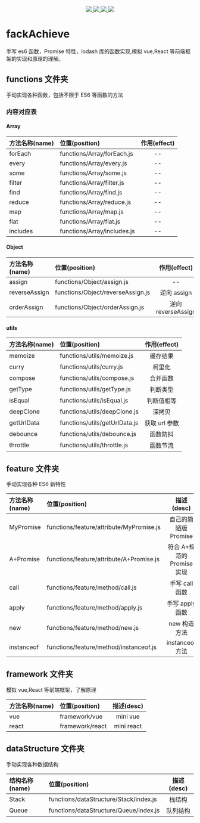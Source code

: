 <p align="center">
  <a href="https://github.com/gzg1023/fackAchieve">
    <img src="https://img.shields.io/badge/手写-ES6-pink.svg">
  </a>
  <a href="https://github.com/gzg1023/fackAchieve">
    <img src="https://img.shields.io/badge/手写-Promise-blue.svg" ">
  </a>
  <a href="https://github.com/gzg1023/fackAchieve">
    <img src="https://img.shields.io/badge/模拟-lodash-green.svg" ">
  </a>
  <a href="https://github.com/gzg1023/fackAchieve">
    <img src="https://img.shields.io/badge/js-数据结构-blue.svg" >
  </a>
</p>

# fackAchieve

手写 es6 函数，Promise 特性，lodash 库的函数实现,模拟 vue,React 等前端框架的实现和原理的理解。

## functions 文件夹

手动实现各种函数，包括不限于 ES6 等函数的方法

### 内容对应表

#### Array

| 方法名称(name) | 位置(position)              | 作用(effect) |
| :------------- | :-------------------------- | :----------: |
| forEach        | functions/Array/forEach.js  |      --      |
| every          | functions/Array/every.js    |      --      |
| some           | functions/Array/some.js     |      --      |
| filter         | functions/Array/filter.js   |      --      |
| find           | functions/Array/find.js     |      --      |
| reduce         | functions/Array/reduce.js   |      --      |
| map            | functions/Array/map.js      |      --      |
| flat           | functions/Array/flat.js     |      --      |
| includes       | functions/Array/includes.js |      --      |

#### Object

| 方法名称(name) | 位置(position)                    |    作用(effect)    |
| :------------- | :-------------------------------- | :----------------: |
| assign         | functions/Object/assign.js        |         --         |
| reverseAssign  | functions/Object/reverseAssign.js |    逆向 assign     |
| orderAssign    | functions/Object/orderAssign.js   | 逆向 reverseAssign |

#### utils

| 方法名称(name) | 位置(position)                | 作用(effect)  |
| :------------- | :---------------------------- | :-----------: |
| memoize        | functions/utils/memoize.js    |   缓存结果    |
| curry          | functions/utils/curry.js      |    柯里化     |
| compose        | functions/utils/compose.js    |   合并函数    |
| getType        | functions/utils/getType.js    |   判断类型    |
| isEqual        | functions/utils/isEqual.js    |  判断值相等   |
| deepClone      | functions/utils/deepClone.js  |    深拷贝     |
| getUrlData     | functions/utils/getUrlData.js | 获取 url 参数 |
| debounce       | functions/utils/debounce.js   |   函数防抖    |
| throttle       | functions/utils/throttle.js   |   函数节流    |

## feature 文件夹

手动实现各种 ES6 新特性

| 方法名称(name) | 位置(position)                           |         描述(desc)         |
| :------------- | :--------------------------------------- | :------------------------: |
| MyPromise      | functions/feature/attribute/MyPromise.js |    自己的简陋版 Promise    |
| A+Promise      | functions/feature/attribute/A+Promise.js | 符合 A+规范的 Promise 实现 |
| call           | functions/feature/method/call.js         |       手写 call 函数       |
| apply          | functions/feature/method/apply.js        |      手写 apply 函数       |
| new            | functions/feature/method/new.js          |        new 构造方法        |
| instanceof     | functions/feature/method/instanceof.js   |      instanceof 方法       |

## framework 文件夹

模拟 vue,React 等前端框架，了解原理

| 方法名称(name) | 位置(position)  | 描述(desc) |
| :------------- | :-------------- | :--------: |
| vue            | framework/vue   |  mini vue  |
| react          | framework/react | mini react |


## dataStructure 文件夹

手动实现各种数据结构

| 结构名称(name) | 位置(position)                           |         描述(desc)         |
| :------------- | :--------------------------------------- | :------------------------: |
| Stack      | functions/dataStructure/Stack/index.js |    栈结构    |
| Queue      | functions/dataStructure/Queue/index.js |    队列结构    |